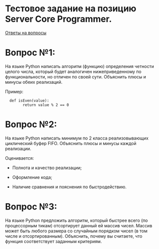 # Тестовое задание на позицию Server Core Programmer.

[Ответы на вопросы](https://github.com/ToshiroAkihabara/TestLestaSCP/blob/main/ANSWERS.md)

# Вопрос №1:

На языке Python написать алгоритм (функцию) определения четности целого числа, который будет аналогичен нижеприведенному по функциональности, но отличен по своей сути. Объяснить плюсы и минусы обеих реализаций. 

Пример: 

      def isEven(value):
            return value % 2 == 0

# Вопрос №2:

На языке Python написать минимум по 2 класса реализовывающих циклический буфер FIFO. Объяснить плюсы и минусы каждой реализации.

Оценивается:

-   Полнота и качество реализации;

-   Оформление кода;

-   Наличие сравнения и пояснения по быстродействию.

# Вопрос №3:

На языке Python предложить алгоритм, который быстрее всего (по процессорным тикам) отсортирует данный ей массив чисел. Массив может быть любого размера со случайным порядком чисел (в том числе и отсортированным). Объяснить, почему вы считаете, что функция соответствует заданным критериям.
